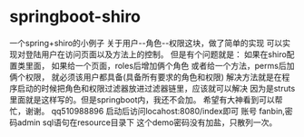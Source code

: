 # springboot-shiro
一个spring+shiro的小例子
关于用户--角色--权限这块，做了简单的实现
可以实现对登陆用户在访问页面以及方法上的控制。
但是有个问题就是：
如果在shiro配置类里面，
如果给一个页面，roles后增加俩个角色
或者给一个方法，perms后加俩个权限，
就必须该用户都具备(具备所有要求的角色和权限)
解决方法就是在程序启动的时候把角色和权限过滤器放进过滤器链里，应该就可以解决
因为是struts里面就是这样写的。但是springboot内，我还不会加。
希望有大神看到可以帮忙，谢谢。
qq510988896
启动后访问locahost:8080/index即可
账号 fanbin,密码admin
sql语句在resource目录下
这个demo密码没有加盐，只散列一次。
